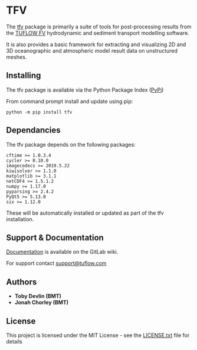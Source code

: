 # TFV
The [tfv](https://gitlab.com/JonahC/tfv/tree/master/tfv) package is primarily a suite of tools for post-processing results
from the [TUFLOW FV](https://www.tuflow.com/Tuflow%20FV.aspx) hydrodynamic and sediment transport modelling software.

It is also provides a basic framework for extracting and visualizing 2D and 3D oceanographic and atmospheric
model result data on unstructured meshes.

## Installing
The tfv package is available via the Python Package Index ([PyPi](https://pypi.org/))

From command prompt install and update using pip:

```
python -m pip install tfv
```

## Dependancies
The tfv package depends on the following packages:

```
cftime >= 1.0.3.4
cycler >= 0.10.0
imagecodecs >= 2019.5.22
kiwisolver >= 1.1.0
matplotlib >= 3.1.1
netCDF4 >= 1.5.1.2
numpy >= 1.17.0
pyparsing >= 2.4.2
PyQt5 >= 5.13.0
six >= 1.12.0
```

These will be automatically installed or updated as part of the tfv installation.

## Support & Documentation
[Documentation](https://gitlab.com/JonahC/tfv/wikis/home) is available on the GitLab wiki.

For support contact support@tuflow.com

## Authors
* **Toby Devlin (BMT)**
* **Jonah Chorley (BMT)**

## License
This project is licensed under the MIT License - see the [LICENSE.txt](https://gitlab.com/JonahC/tfv/blob/master/tfv/LICENSE) file for details


